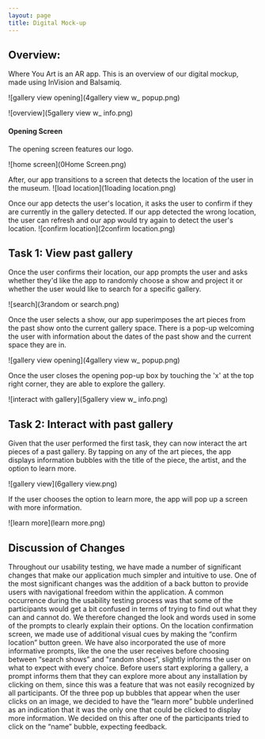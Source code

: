 ```yaml
---
layout: page
title: Digital Mock-up
---
```


## Overview: 

Where You Art is an AR app. This is an overview of our digital mockup, made using InVision and Balsamiq.

![gallery view opening](4gallery view w_ popup.png)

![overview](5gallery view w_ info.png)

#### Opening Screen
The opening screen features our logo.

![home screen](0Home Screen.png)

After, our app transitions to a screen that detects the location of the user in the museum. 
![load location](1loading location.png)

Once our app detects the user's location, it asks the user to confirm if they are currently in the gallery detected. If our app detected the wrong location, the user can refresh and our app would try again to detect the user's location.
![confirm location](2confirm location.png)

## Task 1: View past gallery 

Once the user confirms their location, our app prompts the user and asks whether they'd like the app to randomly choose a show and project it or whether the user would like to search for a specific gallery.

![search](3random or search.png)

Once the user selects a show, our app superimposes the art pieces from the past show onto the current gallery space. There is a pop-up welcoming the user with information about the dates of the past show and the current space they are in.

![gallery view opening](4gallery view w_ popup.png)

Once the user closes the opening pop-up box by touching the 'x' at the top right corner, they are able to explore the gallery.

![interact with gallery](5gallery view w_ info.png)

## Task 2: Interact with past gallery

Given that the user performed the first task, they can now interact the art pieces of a past gallery. By tapping on any of the art pieces, the app displays information bubbles with the title of the piece, the artist, and the option to learn more.

![gallery view](6gallery view.png)


If the user chooses the option to learn more, the app will pop up a screen with more information. 

![learn more](learn more.png)

## Discussion of Changes
Throughout our usability testing, we have made a number of significant changes that make our application much simpler and intuitive to use. One of the most significant changes was the addition of a back button to provide users with navigational freedom within the application. A common occurrence during the  usability testing process was that some of the participants would get a bit confused in terms of trying to find out what they can and cannot do. We therefore changed the look and words used in some of the prompts to clearly explain their options. On the location confirmation screen, we made use of additional visual cues by making the “confirm location” button green. 
We have also incorporated the use of more informative prompts, like the one the user receives before choosing between “search shows” and "random shoes”, slightly informs the user on what to expect with every choice.
Before users start exploring a gallery, a prompt informs them that they can explore more about any installation by clicking on them, since this was a feature that was not easily recognized by all participants. 
Of the three pop up bubbles that appear when the user clicks on an image, we decided to have the “learn more” bubble underlined as an indication that it was the only one that could be clicked to display more information. We decided on this after one of the participants tried to click on the “name” bubble, expecting feedback.
